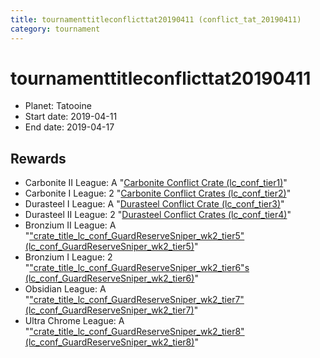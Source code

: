 ```yaml
---
title: tournamenttitleconflicttat20190411 (conflict_tat_20190411)
category: tournament
---
```

# tournamenttitleconflicttat20190411

  * Planet: Tatooine
  * Start date: 2019-04-11
  * End date: 2019-04-17

## Rewards

  * Carbonite II League: A "[Carbonite Conflict Crate (lc_conf_tier1)](lc_conf_tier1.html)"
  * Carbonite I League: 2 "[Carbonite Conflict Crates (lc_conf_tier2)](lc_conf_tier2.html)"
  * Durasteel I League: A "[Durasteel Conflict Crate (lc_conf_tier3)](lc_conf_tier3.html)"
  * Durasteel II League: 2 "[Durasteel Conflict Crates (lc_conf_tier4)](lc_conf_tier4.html)"
  * Bronzium II League: A "["crate_title_lc_conf_GuardReserveSniper_wk2_tier5" (lc_conf_GuardReserveSniper_wk2_tier5)](lc_conf_GuardReserveSniper_wk2_tier5.html)"
  * Bronzium I League: 2 "["crate_title_lc_conf_GuardReserveSniper_wk2_tier6"s (lc_conf_GuardReserveSniper_wk2_tier6)](lc_conf_GuardReserveSniper_wk2_tier6.html)"
  * Obsidian League: A "["crate_title_lc_conf_GuardReserveSniper_wk2_tier7" (lc_conf_GuardReserveSniper_wk2_tier7)](lc_conf_GuardReserveSniper_wk2_tier7.html)"
  * Ultra Chrome League: A "["crate_title_lc_conf_GuardReserveSniper_wk2_tier8" (lc_conf_GuardReserveSniper_wk2_tier8)](lc_conf_GuardReserveSniper_wk2_tier8.html)"
